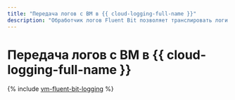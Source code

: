 ```yaml
---
title: "Передача логов с ВМ в {{ cloud-logging-full-name }}"
description: "Обработчик логов Fluent Bit позволяет транслировать логи с виртуальных машин в сервис {{ cloud-logging-full-name }}. Для передачи логов используется модуль Fluent Bit plugin for {{ cloud-logging-full-name }}."
---
```


# Передача логов с ВМ в {{ cloud-logging-full-name }}

{% include [vm-fluent-bit-logging](../../_tutorials/infrastructure-management/vm-fluent-bit-logging.md) %}
